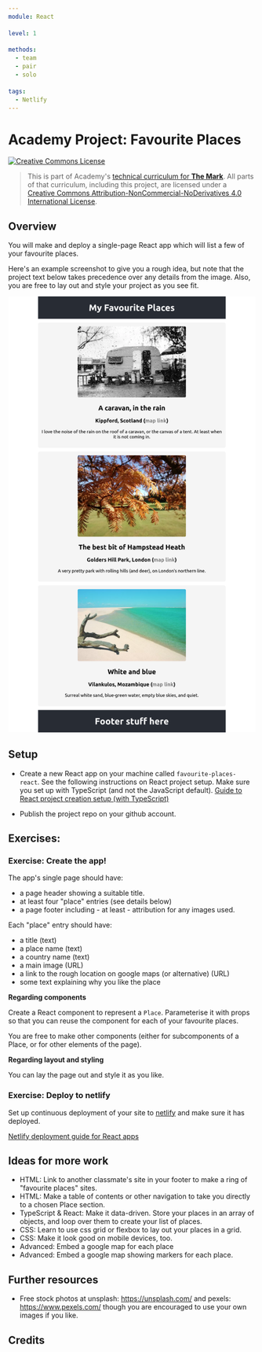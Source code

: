 ```yaml
---
module: React

level: 1

methods:
  - team
  - pair
  - solo

tags:
  - Netlify
---
```


# Academy Project: Favourite Places

<a rel="license" href="http://creativecommons.org/licenses/by-nc-nd/4.0/"><img alt="Creative Commons License" style="border-width:0" src="https://i.creativecommons.org/l/by-nc-nd/4.0/88x31.png" /></a>

> This is part of Academy's [technical curriculum for **The Mark**](https://github.com/WeAreAcademy/curriculum-mark). All parts of that curriculum, including this project, are licensed under a <a rel="license" href="http://creativecommons.org/licenses/by-nc-nd/4.0/">Creative Commons Attribution-NonCommercial-NoDerivatives 4.0 International License</a>.

## Overview

You will make and deploy a single-page React app which will list a few of your favourite places.

Here's an example screenshot to give you a rough idea, but note that the project text below takes precedence over any details from the image. Also, you are free to lay out and style your project as you see fit.

![example screenshot of simple implementation of the 'favourite places' project](example-screenshots/screenshot.png)

## Setup

- Create a new React app on your machine called `favourite-places-react`. See the following instructions on React project setup. Make sure you set up with TypeScript (and not the JavaScript default). [Guide to React project creation setup (with TypeScript)](https://www.notion.so/weareacademy/How-to-create-a-React-app-with-TypeScript-76643f84db564a69a04db9a0b6a2f2e7)

- Publish the project repo on your github account.

## Exercises:

### Exercise: Create the app!

The app's single page should have:

- a page header showing a suitable title.
- at least four "place" entries (see details below)
- a page footer including - at least - attribution for any images used.

Each "place" entry should have:

- a title (text)
- a place name (text)
- a country name (text)
- a main image (URL)
- a link to the rough location on google maps (or alternative) (URL)
- some text explaining why you like the place

**Regarding components**

Create a React component to represent a `Place`.
Parameterise it with props so that you can reuse the component for each of your favourite places.

You are free to make other components (either for subcomponents of a Place, or for other elements of the page).

**Regarding layout and styling**

You can lay the page out and style it as you like.

### Exercise: Deploy to netlify

Set up continuous deployment of your site to [netlify](https://netlify.app/) and make sure it has deployed.

[Netlify deployment guide for React apps](https://www.notion.so/weareacademy/How-to-deploy-a-React-app-to-free-Netlify-hosting-9e6ebd4dcb814cb483c34eb0f05ea96e)

## Ideas for more work

- HTML: Link to another classmate's site in your footer to make a ring of "favourite places" sites.
- HTML: Make a table of contents or other navigation to take you directly to a chosen Place section.
- TypeScript & React: Make it data-driven. Store your places in an array of objects, and loop over them to create your list of places.
- CSS: Learn to use css grid or flexbox to lay out your places in a grid.
- CSS: Make it look good on mobile devices, too.
- Advanced: Embed a google map for each place
- Advanced: Embed a google map showing markers for each place.

## Further resources

- Free stock photos at unsplash: https://unsplash.com/ and pexels: https://www.pexels.com/ though you are encouraged to use your own images if you like.

## Credits

